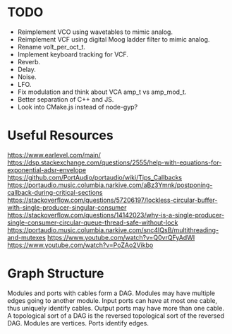 # TODO
* Reimplement VCO using wavetables to mimic analog.
* Reimplement VCF using digital Moog ladder filter to mimic analog.
* Rename volt_per_oct_t.
* Implement keyboard tracking for VCF.
* Reverb.
* Delay.
* Noise.
* LFO.
* Fix modulation and think about VCA amp_t vs amp_mod_t.
* Better separation of C++ and JS.
* Look into CMake.js instead of node-gyp?

# Useful Resources
https://www.earlevel.com/main/
https://dsp.stackexchange.com/questions/2555/help-with-equations-for-exponential-adsr-envelope
https://github.com/PortAudio/portaudio/wiki/Tips_Callbacks
https://portaudio.music.columbia.narkive.com/aBz3Ymnk/postponing-callback-during-critical-sections
https://stackoverflow.com/questions/57206197/lockless-circular-buffer-with-single-producer-singular-consumer
https://stackoverflow.com/questions/14142023/why-is-a-single-producer-single-consumer-circular-queue-thread-safe-without-lock
https://portaudio.music.columbia.narkive.com/snc4IQsB/multithreading-and-mutexes
https://www.youtube.com/watch?v=Q0vrQFyAdWI
https://www.youtube.com/watch?v=PoZAo2Vikbo


# Graph Structure
Modules and ports with cables form a DAG.
Modules may have multiple edges going to another module.
Input ports can have at most one cable, thus uniquely identify cables.
Output ports may have more than one cable.
A topological sort of a DAG is the reversed topological sort of the reversed DAG.
Modules are vertices. Ports identify edges.
